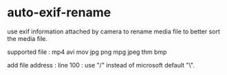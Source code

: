 # auto-exif-rename
   use exif information attached by camera to rename media file to better sort the media file.
   
   supported file : mp4 avi mov jpg png mpg jpeg thm bmp
   
   add file address : line 100 : use "/" instead of microsoft default "\\". 

